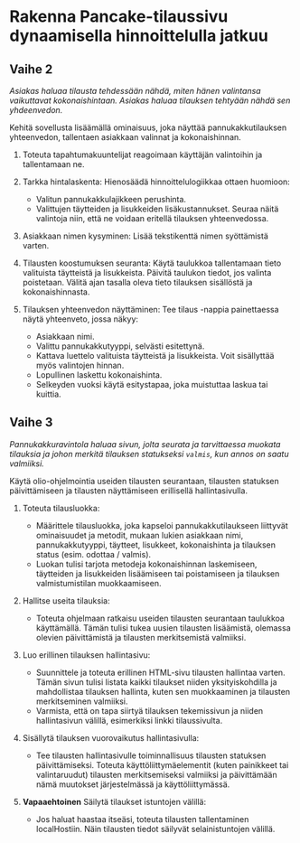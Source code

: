 # Rakenna Pancake-tilaussivu dynaamisella hinnoittelulla jatkuu

## Vaihe 2

_Asiakas haluaa tilausta tehdessään nähdä, miten hänen valintansa vaikuttavat kokonaishintaan. Asiakas haluaa tilauksen tehtyään nähdä sen yhdeenvedon._

Kehitä sovellusta lisäämällä ominaisuus, joka näyttää pannukakkutilauksen yhteenvedon, tallentaen asiakkaan valinnat ja kokonaishinnan.

1. Toteuta tapahtumakuuntelijat reagoimaan käyttäjän valintoihin ja tallentamaan ne.
2. Tarkka hintalaskenta: Hienosäädä hinnoittelulogiikkaa ottaen huomioon:

   - Valitun pannukakkulajikkeen perushinta.
   - Valittujen täytteiden ja lisukkeiden lisäkustannukset. Seuraa näitä valintoja niin, että ne voidaan eritellä tilauksen yhteenvedossa.

3. Asiakkaan nimen kysyminen: Lisää tekstikenttä nimen syöttämistä varten. 
4.  Tilausten koostumuksen seuranta: Käytä taulukkoa tallentamaan tieto valituista täytteistä ja lisukkeista. Päivitä taulukon tiedot, jos valinta poistetaan. Välitä ajan tasalla oleva tieto tilauksen sisällöstä ja kokonaishinnasta.

5. Tilauksen yhteenvedon näyttäminen: Tee tilaus -nappia painettaessa näytä yhteenveto, jossa näkyy:

   - Asiakkaan nimi.
   - Valittu pannukakkutyyppi, selvästi esitettynä.
   - Kattava luettelo valituista täytteistä ja lisukkeista. Voit sisällyttää myös valintojen hinnan.
   - Lopullinen laskettu kokonaishinta.
   - Selkeyden vuoksi käytä esitystapaa, joka muistuttaa laskua tai kuittia.

## Vaihe 3

_Pannukakkuravintola haluaa sivun, jolta seurata ja tarvittaessa muokata tilauksia ja johon merkitä tilauksen statukseksi `valmis`, kun annos on saatu valmiiksi._

Käytä olio-ohjelmointia useiden tilausten seurantaan, tilausten statuksen päivittämiseen ja tilausten näyttämiseen erillisellä hallintasivulla. 

1. Toteuta tilausluokka:

   - Määrittele tilausluokka, joka kapseloi pannukakkutilaukseen liittyvät ominaisuudet ja metodit, mukaan lukien asiakkaan nimi, pannukakkutyyppi, täytteet, lisukkeet, kokonaishinta ja tilauksen status (esim. odottaa / valmis).
   - Luokan tulisi tarjota metodeja kokonaishinnan laskemiseen, täytteiden ja lisukkeiden lisäämiseen tai poistamiseen ja tilauksen valmistumistilan muokkaamiseen.

2. Hallitse useita tilauksia:

   - Toteuta ohjelmaan ratkaisu useiden tilausten seurantaan taulukkoa käyttämällä. Tämän tulisi tukea uusien tilausten lisäämistä, olemassa olevien päivittämistä ja tilausten merkitsemistä valmiiksi.

3. Luo erillinen tilauksen hallintasivu:

   - Suunnittele ja toteuta erillinen HTML-sivu tilausten hallintaa varten. Tämän sivun tulisi listata kaikki tilaukset niiden yksityiskohdilla ja mahdollistaa tilauksen hallinta, kuten sen muokkaaminen ja tilausten merkitseminen valmiiksi.
   - Varmista, että on tapa siirtyä tilauksen tekemissivun ja niiden hallintasivun välillä, esimerkiksi linkki tilaussivulta.

4. Sisällytä tilauksen vuorovaikutus hallintasivulla:

   - Tee tilausten hallintasivulle toiminnallisuus tilausten statuksen päivittämiseksi. Toteuta käyttöliittymäelementit (kuten painikkeet tai valintaruudut) tilausten merkitsemiseksi valmiiksi ja päivittämään nämä muutokset järjestelmässä ja käyttöliittymässä.

5. **Vapaaehtoinen** Säilytä tilaukset istuntojen välillä:

   - Jos haluat haastaa itseäsi, toteuta tilausten tallentaminen localHostiin. Näin tilausten tiedot säilyvät selainistuntojen välillä.
